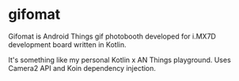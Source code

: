 # gifomat
Gifomat is Android Things gif photobooth developed for i.MX7D development board written in Kotlin.

It's something like my personal Kotlin x AN Things playground. Uses Camera2 API and Koin dependency injection.
